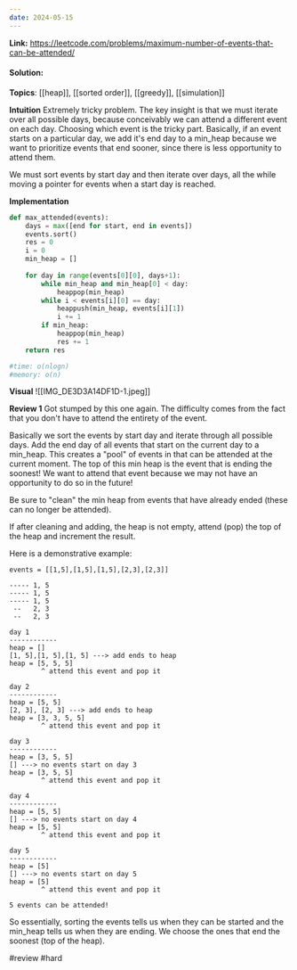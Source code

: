 ```yaml
---
date: 2024-05-15
---
```

**Link:** https://leetcode.com/problems/maximum-number-of-events-that-can-be-attended/
#### Solution:

**Topics**: [[heap]], [[sorted order]], [[greedy]], [[simulation]]

**Intuition**
Extremely tricky problem. The key insight is that we must iterate over all possible days, because conceivably we can attend a different event on each day. Choosing which event is the tricky part. Basically, if an event starts on a particular day, we add it's end day to a min_heap because we want to prioritize events that end sooner, since there is less opportunity to attend them. 

We must sort events by start day and then iterate over days, all the while moving a pointer for events when a start day is reached. 

**Implementation**
```python
def max_attended(events):
	days = max([end for start, end in events])
	events.sort()
	res = 0
	i = 0
	min_heap = []
	
	for day in range(events[0][0], days+1):
		while min_heap and min_heap[0] < day:
			heappop(min_heap)
		while i < events[i][0] == day:
			heappush(min_heap, events[i][1])
			i += 1
		if min_heap:
			heappop(min_heap)
			res += 1
	return res

#time: o(nlogn)
#memory: o(n)
```

**Visual** 
![[IMG_DE3D3A14DF1D-1.jpeg]]

**Review 1**
Got stumped by this one again. The difficulty comes from the fact that you don't have to attend the entirety of the event. 

Basically we sort the events by start day and iterate through all possible days. Add the end day of all events that start on the current day to a min_heap. This creates a "pool" of events in that can be attended at the current moment. The top of this min heap is the event that is ending the soonest! We want to attend that event because we may not have an opportunity to do so in the future! 

Be sure to "clean" the min heap from events that have already ended (these can no longer be attended). 

If after cleaning and adding, the heap is not empty, attend (pop) the top of the heap and increment the result. 

Here is a demonstrative example:

```
events = [[1,5],[1,5],[1,5],[2,3],[2,3]]

----- 1, 5
----- 1, 5
----- 1, 5
 --   2, 3
 --   2, 3

day 1
------------
heap = []
[1, 5],[1, 5],[1, 5] ---> add ends to heap
heap = [5, 5, 5] 
        ^ attend this event and pop it

day 2
------------
heap = [5, 5]
[2, 3], [2, 3] ---> add ends to heap
heap = [3, 3, 5, 5] 
        ^ attend this event and pop it

day 3
------------
heap = [3, 5, 5]
[] ---> no events start on day 3
heap = [3, 5, 5] 
        ^ attend this event and pop it

day 4
------------
heap = [5, 5]
[] ---> no events start on day 4
heap = [5, 5] 
        ^ attend this event and pop it

day 5
------------
heap = [5]
[] ---> no events start on day 5
heap = [5] 
        ^ attend this event and pop it

5 events can be attended! 

```

So essentially, sorting the events tells us when they can be started and the min_heap tells us when they are ending. We choose the ones that end the soonest (top of the heap). 

#review 
#hard 


